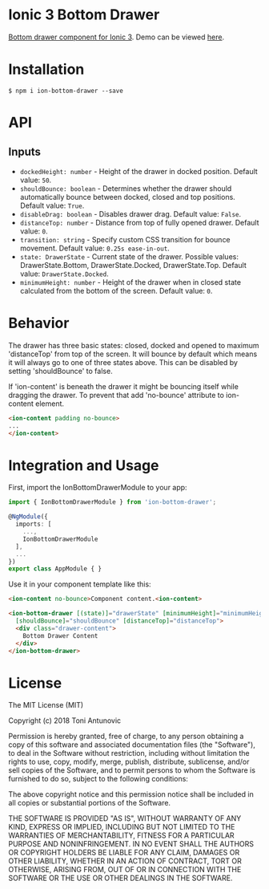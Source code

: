 # Ionic 3 Bottom Drawer

<a href="https://antunovic.co/ionic3/component/angular/2018/08/18/bottom-drawer-ionic.html">Bottom drawer component for Ionic 3</a>. Demo can be viewed <a target="_blank" href="https://toniantunovi.github.io/ion-bottom-drawer/">here</a>.

# Installation

```
$ npm i ion-bottom-drawer --save
```

# API

## Inputs

  - `dockedHeight: number` - Height of the drawer in docked position. Default value: `50`.
  - `shouldBounce: boolean` - Determines whether the drawer should automatically bounce between docked, closed and top positions. Default value: `True`.
  - `disableDrag: boolean` - Disables drawer drag. Default value: `False`.
  - `distanceTop: number` - Distance from top of fully opened drawer. Default value: `0`.
  - `transition: string` - Specify custom CSS transition for bounce movement. Default value: `0.25s ease-in-out`.
  - `state: DrawerState` - Current state of the drawer. Possible values: DrawerState.Bottom, DrawerState.Docked, DrawerState.Top. Default value: `DrawerState.Docked`.
  - `minimumHeight: number` - Height of the drawer when in closed state calculated from the bottom of the screen. Default value: `0`. 


# Behavior
The drawer has three basic states: closed, docked and opened to maximum 'distanceTop' from top of the screen. It will bounce by default which means it will always go to one of three states above. This can be disabled by setting 'shouldBounce' to false.

If 'ion-content' is beneath the drawer it might be bouncing itself while dragging the drawer. To prevent that add 'no-bounce' attribute to ion-content element.

```html
<ion-content padding no-bounce>
...
</ion-content>
```

# Integration and Usage
First, import the IonBottomDrawerModule to your app:

```typescript
import { IonBottomDrawerModule } from 'ion-bottom-drawer';

@NgModule({
  imports: [
    ...,
    IonBottomDrawerModule
  ],
  ...
})
export class AppModule { }
```

Use it in your component template like this:

```html
<ion-content no-bounce>Component content.<ion-content>

<ion-bottom-drawer [(state)]="drawerState" [minimumHeight]="minimumHeight" [dockedHeight]="dockedHeight"
  [shouldBounce]="shouldBounce" [distanceTop]="distanceTop">
  <div class="drawer-content">
    Bottom Drawer Content
  </div>
</ion-bottom-drawer>
```

# License

The MIT License (MIT)

Copyright (c) 2018 Toni Antunovic

Permission is hereby granted, free of charge, to any person obtaining a copy of this software and associated documentation files (the "Software"), to deal in the Software without restriction, including without limitation the rights to use, copy, modify, merge, publish, distribute, sublicense, and/or sell copies of the Software, and to permit persons to whom the Software is furnished to do so, subject to the following conditions:

The above copyright notice and this permission notice shall be included in all copies or substantial portions of the Software.

THE SOFTWARE IS PROVIDED "AS IS", WITHOUT WARRANTY OF ANY KIND, EXPRESS OR IMPLIED, INCLUDING BUT NOT LIMITED TO THE WARRANTIES OF MERCHANTABILITY, FITNESS FOR A PARTICULAR PURPOSE AND NONINFRINGEMENT. IN NO EVENT SHALL THE AUTHORS OR COPYRIGHT HOLDERS BE LIABLE FOR ANY CLAIM, DAMAGES OR OTHER LIABILITY, WHETHER IN AN ACTION OF CONTRACT, TORT OR OTHERWISE, ARISING FROM, OUT OF OR IN CONNECTION WITH THE SOFTWARE OR THE USE OR OTHER DEALINGS IN THE SOFTWARE.
